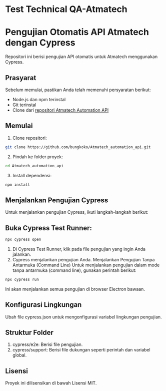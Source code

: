 ﻿# Test Technical QA-Atmatech
# Pengujian Otomatis API Atmatech dengan Cypress

Repositori ini berisi pengujian API otomatis untuk Atmatech menggunakan Cypress.

## Prasyarat

Sebelum memulai, pastikan Anda telah memenuhi persyaratan berikut:

- Node.js dan npm terinstal
- Git terinstal
- Clone dari [repositori Atmatech Automation API](https://github.com/bungkoko/Atmatech_automation_api.git)

## Memulai

1. Clone repositori:
```bash
git clone https://github.com/bungkoko/Atmatech_automation_api.git
```
2. Pindah ke folder proyek:
```bash
cd Atmatech_automation_api
```
3. Install dependensi:
```bash
npm install
```
## Menjalankan Pengujian Cypress

Untuk menjalankan pengujian Cypress, ikuti langkah-langkah berikut:

## Buka Cypress Test Runner:

```bash
npx cypress open
```
1. Di Cypress Test Runner, klik pada file pengujian yang ingin Anda jalankan.
2. Cypress menjalankan pengujian Anda.
Menjalankan Pengujian Tanpa Antarmuka (Command Line)
Untuk menjalankan pengujian dalam mode tanpa antarmuka (command line), gunakan perintah berikut:

```bash
npx cypress run
```
Ini akan menjalankan semua pengujian di browser Electron bawaan.

## Konfigurasi Lingkungan
Ubah file cypress.json untuk mengonfigurasi variabel lingkungan pengujian.

## Struktur Folder
1. cypress/e2e: Berisi file pengujian.
2. cypress/support: Berisi file dukungan seperti perintah dan variabel global.

## Lisensi
Proyek ini dilisensikan di bawah Lisensi MIT.

